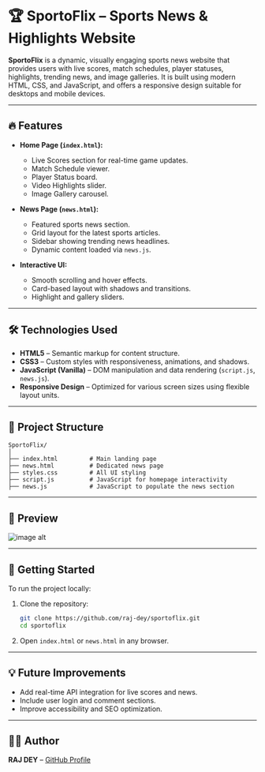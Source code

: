 
# 🏆 SportoFlix – Sports News & Highlights Website

**SportoFlix** is a dynamic, visually engaging sports news website that provides users with live scores, match schedules, player statuses, highlights, trending news, and image galleries. It is built using modern HTML, CSS, and JavaScript, and offers a responsive design suitable for desktops and mobile devices.

---

## 🔥 Features

- **Home Page (`index.html`):**
  - Live Scores section for real-time game updates.
  - Match Schedule viewer.
  - Player Status board.
  - Video Highlights slider.
  - Image Gallery carousel.

- **News Page (`news.html`):**
  - Featured sports news section.
  - Grid layout for the latest sports articles.
  - Sidebar showing trending news headlines.
  - Dynamic content loaded via `news.js`.

- **Interactive UI:**
  - Smooth scrolling and hover effects.
  - Card-based layout with shadows and transitions.
  - Highlight and gallery sliders.

---

## 🛠️ Technologies Used

- **HTML5** – Semantic markup for content structure.
- **CSS3** – Custom styles with responsiveness, animations, and shadows.
- **JavaScript (Vanilla)** – DOM manipulation and data rendering (`script.js`, `news.js`).
- **Responsive Design** – Optimized for various screen sizes using flexible layout units.

---

## 📂 Project Structure

```
SportoFlix/
│
├── index.html         # Main landing page
├── news.html          # Dedicated news page
├── styles.css         # All UI styling
├── script.js          # JavaScript for homepage interactivity
├── news.js            # JavaScript to populate the news section
```

---

## 📸 Preview

![image alt]([https://github.com/raj-dey/BMI-Calculator/blob/fd449ab4e8dd2e0885c7020b4095bb572536f5e2/images/indeximg.png](https://github.com/raj-dey/Sportoflix/blob/main/images/Sportoflix.jpeg?raw=true))


---

## 🚀 Getting Started

To run the project locally:

1. Clone the repository:
   ```bash
   git clone https://github.com/raj-dey/sportoflix.git
   cd sportoflix
   ```

2. Open `index.html` or `news.html` in any browser.

---

## 💡 Future Improvements

- Add real-time API integration for live scores and news.
- Include user login and comment sections.
- Improve accessibility and SEO optimization.

---

## 🧑‍💻 Author

**RAJ DEY** – [GitHub Profile](https://github.com/raj-dey)
